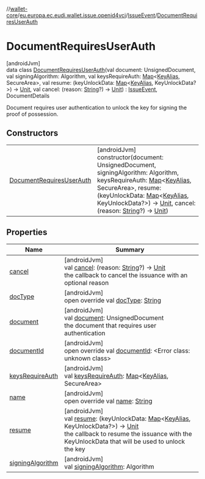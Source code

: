 //[wallet-core](../../../../index.md)/[eu.europa.ec.eudi.wallet.issue.openid4vci](../../index.md)/[IssueEvent](../index.md)/[DocumentRequiresUserAuth](index.md)

# DocumentRequiresUserAuth

[androidJvm]\
data class [DocumentRequiresUserAuth](index.md)(val document: UnsignedDocument, val signingAlgorithm: Algorithm, val keysRequireAuth: [Map](https://kotlinlang.org/api/latest/jvm/stdlib/kotlin-stdlib/kotlin.collections/-map/index.html)&lt;[KeyAlias](../../-key-alias/index.md), SecureArea&gt;, val resume: (keyUnlockData: [Map](https://kotlinlang.org/api/latest/jvm/stdlib/kotlin-stdlib/kotlin.collections/-map/index.html)&lt;[KeyAlias](../../-key-alias/index.md), KeyUnlockData?&gt;) -&gt; [Unit](https://kotlinlang.org/api/latest/jvm/stdlib/kotlin-stdlib/kotlin/-unit/index.html), val cancel: (reason: [String](https://kotlinlang.org/api/latest/jvm/stdlib/kotlin-stdlib/kotlin/-string/index.html)?) -&gt; [Unit](https://kotlinlang.org/api/latest/jvm/stdlib/kotlin-stdlib/kotlin/-unit/index.html)) : [IssueEvent](../index.md), DocumentDetails

Document requires user authentication to unlock the key for signing the proof of possession.

## Constructors

| | |
|---|---|
| [DocumentRequiresUserAuth](-document-requires-user-auth.md) | [androidJvm]<br>constructor(document: UnsignedDocument, signingAlgorithm: Algorithm, keysRequireAuth: [Map](https://kotlinlang.org/api/latest/jvm/stdlib/kotlin-stdlib/kotlin.collections/-map/index.html)&lt;[KeyAlias](../../-key-alias/index.md), SecureArea&gt;, resume: (keyUnlockData: [Map](https://kotlinlang.org/api/latest/jvm/stdlib/kotlin-stdlib/kotlin.collections/-map/index.html)&lt;[KeyAlias](../../-key-alias/index.md), KeyUnlockData?&gt;) -&gt; [Unit](https://kotlinlang.org/api/latest/jvm/stdlib/kotlin-stdlib/kotlin/-unit/index.html), cancel: (reason: [String](https://kotlinlang.org/api/latest/jvm/stdlib/kotlin-stdlib/kotlin/-string/index.html)?) -&gt; [Unit](https://kotlinlang.org/api/latest/jvm/stdlib/kotlin-stdlib/kotlin/-unit/index.html)) |

## Properties

| Name | Summary |
|---|---|
| [cancel](cancel.md) | [androidJvm]<br>val [cancel](cancel.md): (reason: [String](https://kotlinlang.org/api/latest/jvm/stdlib/kotlin-stdlib/kotlin/-string/index.html)?) -&gt; [Unit](https://kotlinlang.org/api/latest/jvm/stdlib/kotlin-stdlib/kotlin/-unit/index.html)<br>the callback to cancel the issuance with an optional reason |
| [docType](../-document-deferred/index.md#-1539120442%2FProperties%2F1615067946) | [androidJvm]<br>open override val [docType](../-document-deferred/index.md#-1539120442%2FProperties%2F1615067946): [String](https://kotlinlang.org/api/latest/jvm/stdlib/kotlin-stdlib/kotlin/-string/index.html) |
| [document](document.md) | [androidJvm]<br>val [document](document.md): UnsignedDocument<br>the document that requires user authentication |
| [documentId](../-document-deferred/index.md#-811584596%2FProperties%2F1615067946) | [androidJvm]<br>open override val [documentId](../-document-deferred/index.md#-811584596%2FProperties%2F1615067946): &lt;Error class: unknown class&gt; |
| [keysRequireAuth](keys-require-auth.md) | [androidJvm]<br>val [keysRequireAuth](keys-require-auth.md): [Map](https://kotlinlang.org/api/latest/jvm/stdlib/kotlin-stdlib/kotlin.collections/-map/index.html)&lt;[KeyAlias](../../-key-alias/index.md), SecureArea&gt; |
| [name](../-document-deferred/index.md#686046743%2FProperties%2F1615067946) | [androidJvm]<br>open override val [name](../-document-deferred/index.md#686046743%2FProperties%2F1615067946): [String](https://kotlinlang.org/api/latest/jvm/stdlib/kotlin-stdlib/kotlin/-string/index.html) |
| [resume](resume.md) | [androidJvm]<br>val [resume](resume.md): (keyUnlockData: [Map](https://kotlinlang.org/api/latest/jvm/stdlib/kotlin-stdlib/kotlin.collections/-map/index.html)&lt;[KeyAlias](../../-key-alias/index.md), KeyUnlockData?&gt;) -&gt; [Unit](https://kotlinlang.org/api/latest/jvm/stdlib/kotlin-stdlib/kotlin/-unit/index.html)<br>the callback to resume the issuance with the KeyUnlockData that will be used to unlock the key |
| [signingAlgorithm](signing-algorithm.md) | [androidJvm]<br>val [signingAlgorithm](signing-algorithm.md): Algorithm |
